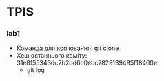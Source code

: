 # TPIS
### lab1
- Команда для копіювання: git clone
- Хеш останнього коміту: 31e8f55343dc2b2bd6c0ebc7829139495f18460e 
    - git log
